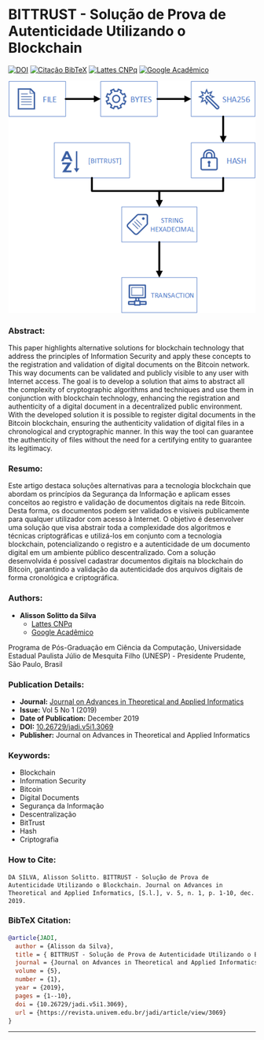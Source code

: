 # BITTRUST - Solução de Prova de Autenticidade Utilizando o Blockchain

[![DOI](https://img.shields.io/badge/DOI-10.26729%2Fjadi.v5i1.3069-blue)](https://doi.org/10.26729/jadi.v5i1.3069)
[![Citação BibTeX](https://img.shields.io/badge/Citação-BibTeX-yellow)](#bibtex-citation)
[![Lattes CNPq](https://img.shields.io/badge/Lattes-CNPq-brightgreen)](http://lattes.cnpq.br/7754813473705418)
[![Google Acadêmico](https://img.shields.io/badge/Google-Acadêmico-red)](https://scholar.google.com.br/citations?user=NSFOPPAAAAAJ)

![Arquitetura da solução](https://github.com/alissonsolitto/bittrust/blob/master/Solution%20Architecture.png)

### Abstract:

This paper highlights alternative solutions for blockchain technology that address the principles of Information Security and apply these concepts to the registration and validation of digital documents on the Bitcoin network. This way documents can be validated and publicly visible to any user with Internet access. The goal is to develop a solution that aims to abstract all the complexity of cryptographic algorithms and techniques and use them in conjunction with blockchain technology, enhancing the registration and authenticity of a digital document in a decentralized public environment. With the developed solution it is possible to register digital documents in the Bitcoin blockchain, ensuring the authenticity validation of digital files in a chronological and cryptographic manner. In this way the tool can guarantee the authenticity of files without the need for a certifying entity to guarantee its legitimacy.

### Resumo:

Este artigo destaca soluções alternativas para a tecnologia blockchain que abordam os princípios da Segurança da Informação e aplicam esses conceitos ao registro e validação de documentos digitais na rede Bitcoin. Desta forma, os documentos podem ser validados e visíveis publicamente para qualquer utilizador com acesso à Internet. O objetivo é desenvolver uma solução que visa abstrair toda a complexidade dos algoritmos e técnicas criptográficas e utilizá-los em conjunto com a tecnologia blockchain, potencializando o registro e a autenticidade de um documento digital em um ambiente público descentralizado. Com a solução desenvolvida é possível cadastrar documentos digitais na blockchain do Bitcoin, garantindo a validação da autenticidade dos arquivos digitais de forma cronológica e criptográfica.

### Authors:

- **Alisson Solitto da Silva**
  - [Lattes CNPq](http://lattes.cnpq.br/7754813473705418)
  - [Google Acadêmico](https://scholar.google.com.br/citations?user=NSFOPPAAAAAJ)
    
Programa de Pós-Graduação em Ciência da Computação, Universidade Estadual Paulista Júlio de Mesquita Filho (UNESP) - Presidente Prudente, São Paulo, Brasil

### Publication Details:

- **Journal:** [Journal on Advances in Theoretical and Applied Informatics](https://revista.univem.edu.br/jadi/issue/view/57)
- **Issue:** Vol 5 No 1 (2019)
- **Date of Publication:** December 2019
- **DOI:** [10.26729/jadi.v5i1.3069](https://doi.org/10.26729/jadi.v5i1.3069)
- **Publisher:** Journal on Advances in Theoretical and Applied Informatics

### Keywords:

- Blockchain
- Information Security
- Bitcoin
- Digital Documents
- Segurança da Informação
- Descentralização
- BitTrust
- Hash
- Criptografia

### How to Cite:

```plaintext
DA SILVA, Alisson Solitto. BITTRUST - Solução de Prova de Autenticidade Utilizando o Blockchain. Journal on Advances in Theoretical and Applied Informatics, [S.l.], v. 5, n. 1, p. 1-10, dec. 2019.
```

### BibTeX Citation:

```bibtex
@article{JADI,
  author = {Alisson da Silva},
  title = { BITTRUST - Solução de Prova de Autenticidade Utilizando o Blockchain},
  journal = {Journal on Advances in Theoretical and Applied Informatics},
  volume = {5},
  number = {1},
  year = {2019},
  pages = {1--10},
  doi = {10.26729/jadi.v5i1.3069},
  url = {https://revista.univem.edu.br/jadi/article/view/3069}
}
```

---
